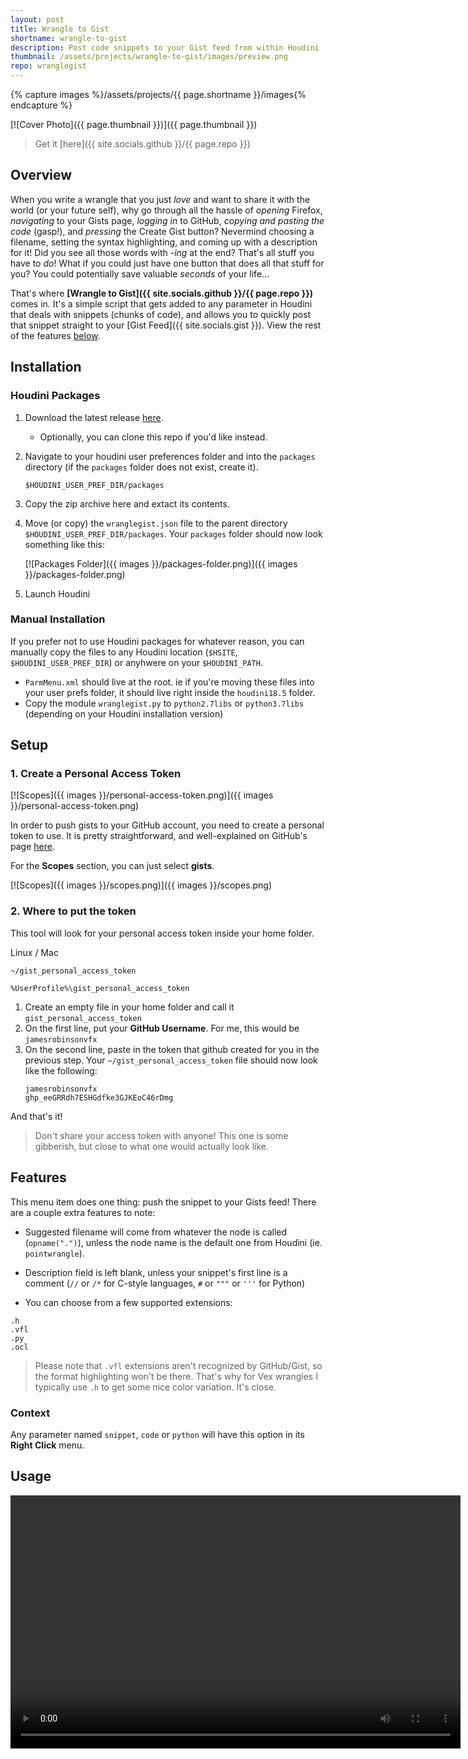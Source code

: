 ```yaml
---
layout: post
title: Wrangle to Gist
shortname: wrangle-to-gist
description: Post code snippets to your Gist feed from within Houdini
thumbnail: /assets/projects/wrangle-to-gist/images/preview.png
repo: wranglegist
---
```


{% capture images %}/assets/projects/{{ page.shortname }}/images{% endcapture %}

[![Cover Photo]({{ page.thumbnail }})]({{ page.thumbnail }})

> Get it [here]({{ site.socials.github }}/{{ page.repo }}) <a class="fab fa-github" href="{{ site.socials.github }}/{{ page.repo }}"></a>

## Overview
When you write a wrangle that you just *love* and want to share it with the
world (or your future self), why go through all the hassle of
*opening* Firefox, *navigating* to your Gists page, *logging in* to GitHub, *copying and
pasting the code* (gasp!), and *pressing* the Create Gist button? Nevermind choosing a
filename, setting the syntax highlighting, and coming up with a description for
it! Did you see all those
words with *-ing* at the end? That's all stuff you have to *do*! What if you
could just have one button that does all that stuff for you? You could
potentially save valuable *seconds* of your life...

That's where **[Wrangle to Gist]({{ site.socials.github }}/{{ page.repo }})**
comes in. It's a simple script that gets added to any parameter in Houdini that
deals with snippets (chunks of code), and allows you to quickly post that
snippet straight to your [Gist Feed]({{ site.socials.gist }}). View the rest of
the features [below](#features).

## Installation

### Houdini Packages

1. Download the latest release [here](https://github.com/jamesrobinsonvfx/wranglegist/releases/latest/download/wranglegist.zip).
   * Optionally, you can clone this repo if you'd like instead.
2. Navigate to your houdini user preferences folder and into the `packages`
   directory (if the `packages` folder does not exist, create it).
   ```
   $HOUDINI_USER_PREF_DIR/packages
   ```
3. Copy the zip archive here and extact its contents.
4. Move (or copy) the `wranglegist.json` file to the parent directory
   `$HOUDINI_USER_PREF_DIR/packages`. Your `packages` folder should now look
   something like this:

   [![Packages Folder]({{ images }}/packages-folder.png)]({{ images }}/packages-folder.png)

5. Launch Houdini

### Manual Installation
If you prefer not to use Houdini packages for whatever reason, you can manually
copy the files to any Houdini location (`$HSITE`, `$HOUDINI_USER_PREF_DIR`) or
anyhwere on your `$HOUDINI_PATH`.

- `ParmMenu.xml` should live at the root. ie if you're moving these files into your user prefs
  folder, it should live right inside the `houdini18.5` folder.
- Copy the module `wranglegist.py` to `python2.7libs` or `python3.7libs`
  (depending on your Houdini installation version)


## Setup

### 1. Create a Personal Access Token

[![Scopes]({{ images }}/personal-access-token.png)]({{ images }}/personal-access-token.png)

In order to push gists to your GitHub account, you need to create a personal token to use. It is pretty straightforward,
and well-explained on GitHub's page [here](https://docs.github.com/en/github/authenticating-to-github/keeping-your-account-and-data-secure/creating-a-personal-access-token).

For the **Scopes** section, you can just select **gists**.

[![Scopes]({{ images }}/scopes.png)]({{ images }}/scopes.png)


### 2. Where to put the token

This tool will look for your personal access token inside your home folder.

Linux / Mac
```
~/gist_personal_access_token
```

```
%UserProfile%\gist_personal_access_token
```

1. Create an empty file in your home folder and call it `gist_personal_access_token`
2. On the first line, put your **GitHub Username**. For me, this would be `jamesrobinsonvfx`
3. On the second line, paste in the token that github created for you in the
   previous step. Your `~/gist_personal_access_token` file should now look like
   the following:
    ```
    jamesrobinsonvfx
    ghp_eeGRRdh7ESHGdfke3GJKEoC46rDmg
    ```
And that's it!

> Don't share your access token with anyone! This one is some gibberish, but
> close to what one would actually look like.

## Features
This menu item does one thing: push the snippet to your Gists feed! There are a couple extra features to note:

- Suggested filename will come from whatever the node is called (`opname(".")`),
  unless the node name is the default one from Houdini (ie. `pointwrangle`).

- Description field is left blank, unless your snippet's first line is a comment
  (`//` or `/*` for C-style languages, `#` or `"""` or `'''` for Python)

- You can choose from a few supported extensions:
```
.h
.vfl
.py
.ocl
```

> Please note that `.vfl` extensions aren't recognized by GitHub/Gist, so the
> format highlighting won't be there. That's why for Vex wrangles I typically
> use `.h` to get some nice color variation. It's close.

### Context
Any parameter named `snippet`, `code` or `python` will have this option in its
**Right Click** menu.

## Usage
<video width="720" height="405" autoplay loop>
	<source src="{{ images }}/demo.mp4" type="video/mp4">
</video>